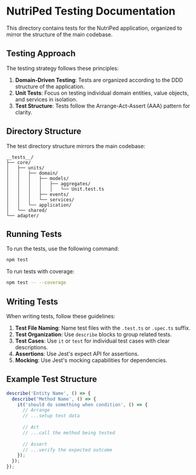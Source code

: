 # NutriPed Testing Documentation

This directory contains tests for the NutriPed application, organized to mirror the structure of the main codebase.

## Testing Approach

The testing strategy follows these principles:

1. **Domain-Driven Testing**: Tests are organized according to the DDD structure of the application.
2. **Unit Tests**: Focus on testing individual domain entities, value objects, and services in isolation.
3. **Test Structure**: Tests follow the Arrange-Act-Assert (AAA) pattern for clarity.

## Directory Structure

The test directory structure mirrors the main codebase:

```
__tests__/
├── core/
│   ├── units/
│   │   ├── domain/
│   │   │   ├── models/
│   │   │   │   ├── aggregates/
│   │   │   │   │   └── Unit.test.ts
│   │   │   ├── events/
│   │   │   └── services/
│   │   └── application/
│   └── shared/
└── adapter/
```

## Running Tests

To run the tests, use the following command:

```bash
npm test
```

To run tests with coverage:

```bash
npm test -- --coverage
```

## Writing Tests

When writing tests, follow these guidelines:

1. **Test File Naming**: Name test files with the `.test.ts` or `.spec.ts` suffix.
2. **Test Organization**: Use `describe` blocks to group related tests.
3. **Test Cases**: Use `it` or `test` for individual test cases with clear descriptions.
4. **Assertions**: Use Jest's expect API for assertions.
5. **Mocking**: Use Jest's mocking capabilities for dependencies.

## Example Test Structure

```typescript
describe('Entity Name', () => {
  describe('Method Name', () => {
    it('should do something when condition', () => {
      // Arrange
      // ...setup test data
      
      // Act
      // ...call the method being tested
      
      // Assert
      // ...verify the expected outcome
    });
  });
});
```

